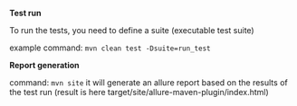 **Test run**

To run the tests, you need to define a suite (executable test suite)

example command: `mvn clean test -Dsuite=run_test`

**Report generation**

command: `mvn site` it will generate an allure report based on the results of the test run (result is here target/site/allure-maven-plugin/index.html)